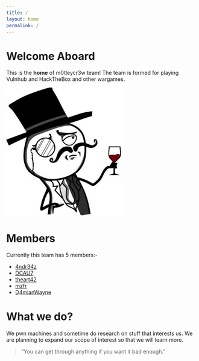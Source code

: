 ```yaml
---
title: /
layout: home
permalink: /
---
```


# Welcome Aboard

This is the **home** of m0tleycr3w team! The team is formed for playing Vulnhub and HackTheBox and other wargames.

![](/lulzsec.jpg)

# Members

Currently this team has 5 members:-

* [4ndr34z](https://twitter.com/4ndr34z) 
* [DCAU7](https://twitter.com/DCAU7)
* [theart42](https://twitter.com/theart42)
* [mzfr](https://twitter.com/0xmzfr)
* [D4mianWayne](https://twitter.com/D4mianWayne)

# What we do?

We pwn machines and sometime do research on stuff that interests us. We are planning to expand our scope of interest so that we will learn more.


>“You can get through anything if you want it bad enough.”
